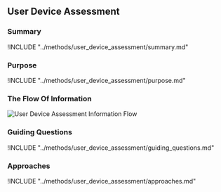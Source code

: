 ## User Device Assessment

### Summary

!INCLUDE "../methods/user_device_assessment/summary.md"

### Purpose

!INCLUDE "../methods/user_device_assessment/purpose.md"

### The Flow Of Information

![User Device Assessment Information Flow](images/info_flows/user_device_assessment.svg)

### Guiding Questions

!INCLUDE "../methods/user_device_assessment/guiding_questions.md"

### Approaches

!INCLUDE "../methods/user_device_assessment/approaches.md"

